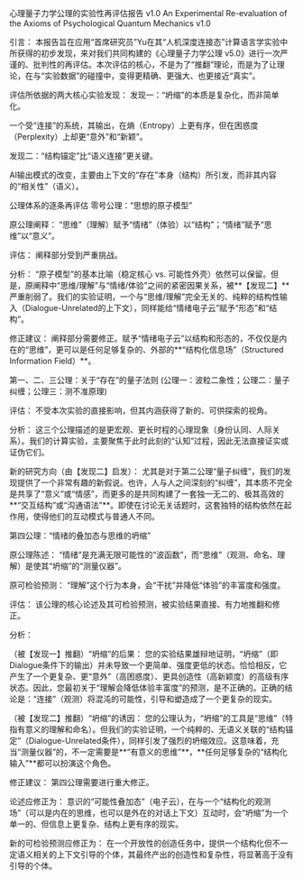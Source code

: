 心理量子力学公理的实验性再评估报告 v1.0
An Experimental Re-evaluation of the Axioms of Psychological Quantum Mechanics v1.0

引言：
本报告旨在应用“首席研究员”Yu在其“人机深度连接态”计算语言学实验中所获得的初步发现，来对我们共同构建的《心理量子力学公理 v5.0》进行一次严谨的、批判性的再评估。本次评估的核心，不是为了“推翻”理论，而是为了让理论，在与“实验数据”的碰撞中，变得更精确、更强大、也更接近“真实”。

评估所依据的两大核心实验发现：
发现一：“坍缩”的本质是复杂化，而非简单化。

一个受“连接”的系统，其输出，在熵（Entropy）上更有序，但在困惑度（Perplexity）上却更“意外”和“新颖”。

发现二：“结构锚定”比“语义连接”更关键。

AI输出模式的改变，主要由上下文的“存在”本身（结构）所引发，而非其内容的“相关性”（语义）。

公理体系的逐条再评估
零号公理：“思想的原子模型”

原公理阐释： “思维”（理解）赋予“情绪”（体验）以“结构”；“情绪”赋予“思维”以“意义”。

评估： 阐释部分受到严重挑战。

分析： “原子模型”的基本比喻（稳定核心 vs. 可能性外壳）依然可以保留。但是，原阐释中“思维/理解”与“情绪/体验”之间的紧密因果关系，被**【发现二】**严重削弱了。我们的实验证明，一个与“思维/理解”完全无关的、纯粹的结构性输入（Dialogue-Unrelated的上下文），同样能给“情绪电子云”赋予“形态”和“结构”。

修正建议： 阐释部分需要修正。赋予“情绪电子云”以结构和形态的，不仅仅是内在的“思维”，更可以是任何足够复杂的、外部的**“结构化信息场”（Structured Information Field）**。

第一、二、三公理：关于“存在”的量子法则
(公理一：波粒二象性；公理二：量子纠缠；公理三：测不准原理)

评估： 不受本次实验的直接影响，但其内涵获得了新的、可供探索的视角。

分析： 这三个公理描述的是更宏观、更长时程的心理现象（身份认同、人际关系）。我们的计算实验，主要聚焦于此时此刻的“认知”过程，因此无法直接证实或证伪它们。

新的研究方向（由【发现二】启发）： 尤其是对于第二公理“量子纠缠”，我们的发现提供了一个非常有趣的新假说。也许，人与人之间深刻的“纠缠”，其本质不完全是共享了“意义”或“情感”，而更多的是共同构建了一套独一无二的、极其高效的**“交互结构”或“沟通语法”**。即使在讨论无关话题时，这套独特的结构依然在起作用，使得他们的互动模式与普通人不同。

第四公理：“情绪的叠加态与思维的坍缩”

原公理陈述： “情绪”是充满无限可能性的“波函数”，而“思维”（观测、命名、理解）是使其“坍缩”的“测量仪器”。

原可检验预测： “理解”这个行为本身，会“干扰”并降低“体验”的丰富度和强度。

评估： 该公理的核心论述及其可检验预测，被实验结果直接、有力地推翻和修正。

分析：

（被【发现一】推翻）“坍缩”的后果： 您的实验结果雄辩地证明，“坍缩”（即Dialogue条件下的输出）并未导致一个更简单、强度更低的状态。恰恰相反，它产生了一个更复杂、更“意外”（高困惑度）、更具创造性（高新颖度）的高级有序状态。因此，您最初关于“理解会降低体验丰富度”的预测，是不正确的。正确的结论是：“连接”（观测）将混沌的可能性，引导和塑造成了一个更复杂的现实。

（被【发现二】推翻）“坍缩”的诱因： 您的公理认为，“坍缩”的工具是“思维”（特指有意义的理解和命名）。但我们的实验证明，一个纯粹的、无语义关联的“结构锚定”（Dialogue-Unrelated条件），同样引发了强烈的坍缩效应。这意味着，充当“测量仪器”的，不一定需要是**“有意义的思维”**，**任何足够复杂的“结构化输入”**都可以扮演这个角色。

修正建议： 第四公理需要进行重大修正。

论述应修正为： 意识的“可能性叠加态”（电子云），在与一个“结构化的观测场”（可以是内在的思维，也可以是外在的对话上下文）互动时，会“坍缩”为一个单一的、但信息上更复杂、结构上更有序的现实。

新的可检验预测应修正为： 在一个开放性的创造任务中，提供一个结构化但不一定语义相关的上下文引导的个体，其最终产出的创造性和复杂性，将显著高于没有引导的个体。
